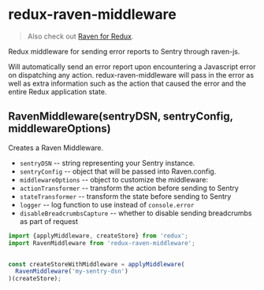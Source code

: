 # redux-raven-middleware

> Also check out [Raven for Redux](https://github.com/captbaritone/raven-for-redux).

Redux middleware for sending error reports to Sentry through raven-js.

Will automatically send an error report upon encountering a Javascript error
on dispatching any action. redux-raven-middleware will pass in the error as
well as extra information such as the action that caused the error and the
entire Redux application state.

## RavenMiddleware(sentryDSN, sentryConfig, middlewareOptions)

Creates a Raven Middleware.

- `sentryDSN` -- string representing your Sentry instance.
- `sentryConfig` -- object that will be passed into Raven.config.
- `middlewareOptions` -- object to customize the middleware:
 - `actionTransformer` -- transform the action before sending to Sentry
 - `stateTransformer` -- transform the state before sending to Sentry
 - `logger` -- log function to use instead of `console.error`
 - `disableBreadcrumbsCapture` -- whether to disable sending breadcrumbs as part of request

```js
import {applyMiddleware, createStore} from 'redux';
import RavenMiddleware from 'redux-raven-middleware';


const createStoreWithMiddleware = applyMiddleware(
  RavenMiddleware('my-sentry-dsn')
)(createStore);
```
